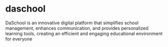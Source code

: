 # daschool
DaSchool is an innovative digital platform that simplifies school management, enhances communication, and provides personalized learning tools, creating an efficient and engaging educational environment for everyone
